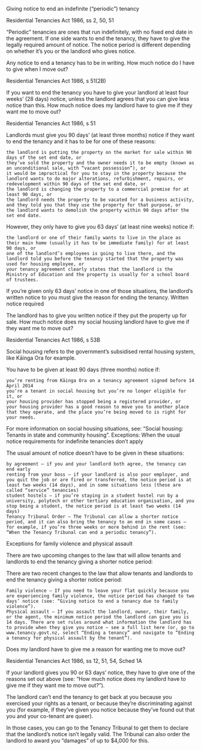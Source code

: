 
Giving notice to end an indefinite (“periodic”) tenancy

Residential Tenancies Act 1986, ss 2, 50, 51

“Periodic” tenancies are ones that run indefinitely, with no fixed end date in the agreement. If one side wants to end the tenancy, they have to give the legally required amount of notice. The notice period is different depending on whether it’s you or the landlord who gives notice.

Any notice to end a tenancy has to be in writing.
How much notice do I have to give when I move out?

Residential Tenancies Act 1986, s 51(2B)

If you want to end the tenancy you have to give your landlord at least four weeks’ (28 days) notice, unless the landlord agrees that you can give less notice than this.
How much notice does my landlord have to give me if they want me to move out?

Residential Tenancies Act 1986, s 51

Landlords must give you 90 days’ (at least three months) notice if they want to end the tenancy and it has to be for one of these reasons:

    the landlord is putting the property on the market for sale within 90 days of the set end date, or
    they’ve sold the property and the owner needs it to be empty (known as an unconditional sale, with “vacant possession”), or
    it would be impractical for you to stay in the property because the landlord wants to do major alterations, refurbishment, repairs, or redevelopment within 90 days of the set end date, or
    the landlord is changing the property to a commercial premise for at least 90 days, or
    the landlord needs the property to be vacated for a business activity, and they told you that they use the property for that purpose, or
    the landlord wants to demolish the property within 90 days after the set end date.

However, they only have to give you 63 days’ (at least nine weeks) notice if:

    the landlord or one of their family wants to live in the place as their main home (usually it has to be immediate family) for at least 90 days, or
    one of the landlord’s employees is going to live there, and the landlord told you before the tenancy started that the property was used for housing employee, or
    your tenancy agreement clearly states that the landlord is the Ministry of Education and the property is usually for a school board of trustees.

If you’re given only 63 days’ notice in one of those situations, the landlord’s written notice to you must give the reason for ending the tenancy.
Written notice required

The landlord has to give you written notice if they put the property up for sale.
How much notice does my social housing landlord have to give me if they want me to move out?

Residential Tenancies Act 1986, s 53B

Social housing refers to the government’s subsidised rental housing system, like Kāinga Ora for example.

You have to be given at least 90 days (three months) notice if:

    you’re renting from Kāinga Ora on a tenancy agreement signed before 14 April 2014
    you’re a tenant in social housing but you’re no longer eligible for it, or
    your housing provider has stopped being a registered provider, or
    your housing provider has a good reason to move you to another place that they operate, and the place you’re being moved to is right for your needs.

For more information on social housing situations, see: “Social housing: Tenants in state and community housing”.
Exceptions: When the usual notice requirements for indefinite tenancies don’t apply

The usual amount of notice doesn’t have to be given in these situations:

    by agreement – if you and your landlord both agree, the tenancy can end early
    renting from your boss – if your landlord is also your employer, and you quit the job or are fired or transferred, the notice period is at least two weeks (14 days), and in some situations less (these are called “service” tenancies)
    student hostels – if you’re staying in a student hostel run by a university, polytech or other tertiary education organisation, and you stop being a student, the notice period is at least two weeks (14 days)
    Tenancy Tribunal Order – The Tribunal can allow a shorter notice period, and it can also bring the tenancy to an end in some cases – for example, if you’re three weeks or more behind in the rent (see: “When the Tenancy Tribunal can end a periodic tenancy”).

Exceptions for family violence and physical assault

There are two upcoming changes to the law that will allow tenants and landlords to end the tenancy giving a shorter notice period:

There are two recent changes to the law that allow tenants and landlords to end the tenancy giving a shorter notice period:

    Family violence – If you need to leave your flat quickly because you are experiencing family violence, the notice period has changed to two days’ notice (see: “Giving notice to end a tenancy due to family violence”).
    Physical assault – If you assault the landlord, owner, their family, or the agent, the minimum notice period the landlord can give you is 14 days. There are set rules around what information the landlord has to provide when they give you notice – see a full list here (or, go to www.tenancy.govt.nz, select “Ending a tenancy” and navigate to “Ending a tenancy for physical assault by the tenant”).

Does my landlord have to give me a reason for wanting me to move out?

Residential Tenancies Act 1986, ss 12, 51, 54, Sched 1A

If your landlord gives you 90 or 63 days’ notice, they have to give one of the reasons set out above (see: “How much notice does my landlord have to give me if they want me to move out?”).

The landlord can’t end the tenancy to get back at you because you exercised your rights as a tenant, or because they’re discriminating against you (for example, if they’ve given you notice because they’ve found out that you and your co-tenant are queer).

In those cases, you can go to the Tenancy Tribunal to get them to declare that the landlord’s notice isn’t legally valid. The Tribunal can also order the landlord to award you “damages” of up to $4,000 for this.
